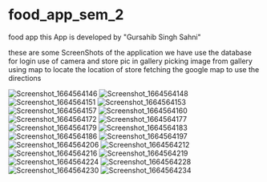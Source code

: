 # food_app_sem_2
food app
this App is developed by "Gursahib Singh Sahni"

these are some ScreenShots of the application 
we have use the database for login 
use of camera and store pic in gallery
picking image from gallery
using map to locate the location of store 
fetching the google map to use the directions 


![Screenshot_1664564146](https://user-images.githubusercontent.com/105225210/193338505-91e97f8d-4bd4-4f0d-aa1b-c9960a7029d9.png)
![Screenshot_1664564148](https://user-images.githubusercontent.com/105225210/193338766-41230ede-8e6f-4712-a09c-93d74439780c.png)
![Screenshot_1664564151](https://user-images.githubusercontent.com/105225210/193338774-d8b94d98-6a17-4fe5-9729-5fa315b86352.png)
![Screenshot_1664564153](https://user-images.githubusercontent.com/105225210/193338789-e38075eb-32e3-4976-877f-d43d0cea1c64.png)
![Screenshot_1664564157](https://user-images.githubusercontent.com/105225210/193338804-2e3e9b63-4957-4818-942b-8491316e0e6d.png)
![Screenshot_1664564160](https://user-images.githubusercontent.com/105225210/193338817-6d69f63d-5d2a-4ea8-8268-dae37efd71ca.png)
![Screenshot_1664564172](https://user-images.githubusercontent.com/105225210/193338828-7e72a5ed-7d58-496e-9a0f-6eec8cc5c0d8.png)
![Screenshot_1664564177](https://user-images.githubusercontent.com/105225210/193338844-1156295c-65ad-4b3e-add4-2f72235c44d4.png)
![Screenshot_1664564179](https://user-images.githubusercontent.com/105225210/193338854-946fee48-d6aa-46d5-b4db-3487cd3bbd0a.png)
![Screenshot_1664564183](https://user-images.githubusercontent.com/105225210/193338861-27b51c74-cbf0-4ee9-a356-6a40049fe509.png)
![Screenshot_1664564186](https://user-images.githubusercontent.com/105225210/193338865-da5c6351-cd7e-4bc5-a5db-8d1c6c3cd88f.png)
![Screenshot_1664564197](https://user-images.githubusercontent.com/105225210/193338876-2d7cef41-35c9-4142-81e6-8d09f4e069ed.png)
![Screenshot_1664564206](https://user-images.githubusercontent.com/105225210/193338888-01fd672a-86ff-4eb7-b282-78c86954ec76.png)
![Screenshot_1664564212](https://user-images.githubusercontent.com/105225210/193338893-2b25416b-5f02-4122-a041-ed93239924bb.png)
![Screenshot_1664564216](https://user-images.githubusercontent.com/105225210/193338899-5ee9ece8-1b4b-4e0d-8129-e5d1e2fdd5b1.png)
![Screenshot_1664564219](https://user-images.githubusercontent.com/105225210/193338907-6c9b256b-9da1-4417-b91f-065f8284081d.png)
![Screenshot_1664564224](https://user-images.githubusercontent.com/105225210/193338915-7d8239ae-cebe-4830-b10f-dea01a7af402.png)
![Screenshot_1664564228](https://user-images.githubusercontent.com/105225210/193338929-b4816cc4-9d62-48ba-af3b-575a37f3fd98.png)
![Screenshot_1664564230](https://user-images.githubusercontent.com/105225210/193338933-1c0620fd-d27e-4d55-8242-0bae21bef830.png)
![Screenshot_1664564234](https://user-images.githubusercontent.com/105225210/193338937-3df24a98-506e-4975-b536-250eee4e3378.png)
